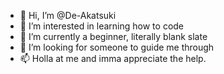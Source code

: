 - 👋 Hi, I’m @De-Akatsuki
- 👀 I’m interested in learning how to code
- 🌱 I’m currently a beginner, literally blank slate
- 💞️ I’m looking for someone to guide me through
- 📫 Holla at me and imma appreciate the help.

<!---
De-Akatsuki/De-Akatsuki is a ✨ special ✨ repository because its `README.md` (this file) appears on your GitHub profile.
You can click the Preview link to take a look at your changes.
--->
